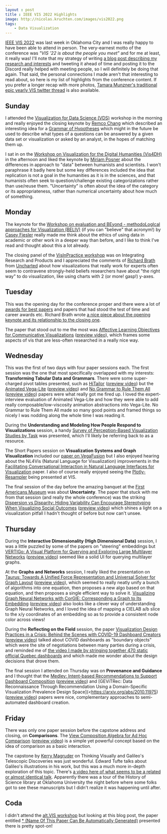 ```yaml
---
layout : post
title : IEEE VIS 2022 Highlights
image: http://nicolas.kruchten.com/images/vis2022.png
tags:
    - Data Visualization
---
```


[IEEE VIS 2022](https://ieeevis.org/year/2022/welcome) was last week in Oklahoma City and I was really happy to have been able to attend in person. The very-earnest motto of the conference was *"VIS ’22 is about the people you meet"* and for me at least, it really was! I'll note that my strategy of writing [a blog post describing my research and interests](https://nicolas.kruchten.com/content/2022/10/notascope-in-progress/) and tweeting it ahead of time and posting it to the Discord really helped with meeting people, so I will definitely be doing that again. That said, the personal connections I made aren't that interesting to read about, so here is my list of highlights from the conference content. If you prefer a longer recap with more photos, [Tamara Munzner's traditional epic yearly VIS twitter thread](https://twitter.com/tamaramunzner/status/1581653531680919554) is also available.

<!-- more -->

## Sunday

I attended the [Visualization for Data Science (VDS)](http://www.visualdatascience.org/2022/) workshop in the morning and really enjoyed the closing keynote by [Remco Chang](http://www.cs.tufts.edu/~remco/) which described an interesting idea for a [Grammar of Hypotheses](https://arxiv.org/abs/2204.14267) which might in the future be used to describe what types of a questions can be answered by a given data set or visualization or asked by an analyst, in the hopes of matching them up.

I sat in on the [Workshop on Visualization for the Digital Humanities (Vis4DH)](https://vis4dh.dbvis.de/) in the afternoon and liked the keynote by [Miriam Posner](https://miriamposner.com/) about the differences in approach to "data" between humanists and scientists. I won't paraphrase it badly here but some key differences included the idea that replication is not a goal in the humanities as it is in the sciences, and that humanists often seek to question/challenge existing categorizations rather than use/reuse them. "Uncertainty" is often about the idea of the category or its appropriateness, rather than numerical uncertainty about how much of something.

## Monday

The keynote for the [Workshop on evaluation and BEyond - methodoLogIcal approaches for Visualization (BELIV)](https://beliv-workshop.github.io/) (if you can "believe" that acronym!) by [Casey Fiesler](https://caseyfiesler.com/) really made me think about the ethics of using data in academic or other work in a deeper way than before, and I like to think I've read and thought about this a lot already.

The closing panel of the [VisInPractice workshop](https://twitter.com/visinpractice) was on Integrating Research and Products and I appreciated the comments of [Richard Brath](https://richardbrath.wordpress.com/) from [Uncharted](https://uncharted.software/) about how visualizations that really work for experts often seem to contravene strongly-held beliefs researchers have about "the right way" to do visualization, like using charts with 2 (or more! gasp!) y-axes.

## Tuesday

This was the opening day for the conference proper and there were a lot of [awards for best papers](https://ieeevis.org/year/2022/info/awards/best-paper-awards) and papers that had stood the test of time and career awards etc.  Richard Brath wrote [a nice piece about the opening keynote and its relationship to the closing one](https://richardbrath.wordpress.com/2022/10/22/vis2022-and-the-under-explored-realms-of-text-vis/).

The paper that stood out to me the most was [Affective Learning Objectives for Communicative Visualizations](https://arxiv.org/pdf/2208.04078.pdf) ([preview video](https://www.youtube.com/watch?v=UrW92ubvSdo)), which frames some aspects of vis that are less-often researched in a really nice way.

## Wednesday

This was the first of two days with four paper sessions each. The first session was the one that most specifically overlapped with my interests: **Transforming Tabular Data and Grammars**. There were some super-charged pivot tables presented, such as [HiTailor](https://arxiv.org/abs/2208.05821) ([preview video](https://www.youtube.com/watch?v=nrSju2-lqCc)) but the [Animated Vega-Lite](https://arxiv.org/abs/2208.03869) ([preview video](https://www.youtube.com/watch?v=Qe3Foy2h3ag)) and [No Grammar to Rule Them All](https://arxiv.org/abs/2207.07998) ([preview video](https://www.youtube.com/watch?v=1GTqeZ4nKpk)) papers were what really got me fired up. I loved the expert-interview evaluation of Animated Vega-Lite and how they were able to add really composable/low-viscosity animation abstractions into Vega-Lite. No Grammar to Rule Them All made so many good points and framed things so nicely I was nodding along the whole time I was reading it.

During the **Understanding and Modeling How People Respond to Visualizations** session, a handy [Survey of Perception-Based Visualization Studies by Task](https://usfdatavisualization.github.io/VisPerceptionSurvey/) was presented, which I'll likely be referring back to as a resource.

The Short Papers session on **Visualization Systems and Graph Visualization** included our [paper on VegaFusion](https://arxiv.org/abs/2208.06631) but I also enjoyed hearing about the NL4Vis (Natural Language for Visualization) improvements in the [Facilitating Conversational Interaction in Natural Language Interfaces for Visualization](https://arxiv.org/abs/2207.00189?context=cs) paper. I also of course really enjoyed seeing the [Plotly-Resampler](https://predict-idlab.github.io/plotly-resampler/) being presented at VIS.

The final session of the day before the amazing banquet at the [First Americans Museum](https://famok.org/) was about **Uncertainty**. The paper that stuck with me from that session (and really the whole conference) was the striking [Dispersion vs Disparity: Hiding Variability Can Encourage Stereotyping When Visualizing Social Outcomes](https://3iap.com/dispersion-disparity-equity-centered-data-visualization-research-project-Wi-58RCVQNSz6ypjoIoqOQ/) ([preview video](https://www.youtube.com/watch?v=qak_QLRIiqQ)) which shines a light on a visualization pitfall I hadn't thought of before but now can't unsee.

## Thursday

During the **Interactive Dimensionality (High Dimensional Data)** session, I was a little puzzled by some of the papers on "steering" embeddings but [VERTIGo: A Visual Platform for Querying and Exploring Large Multilayer Networks](https://ieeexplore.ieee.org/document/9382912) ([preview video](https://www.youtube.com/watch?v=dMsaPw3_tgE)) seemed like a solid UI for querying multilayer graphs.

At the **Graphs and Networks** session, I really liked the presentation on [Taurus: Towards A Unified Force Representation and Universal Solver for Graph Layout](http://www.yunhaiwang.net/vis2022/Taurus/Taurus.pdf) ([preview video](https://www.youtube.com/watch?v=DU4edAM92P8)), which seemed to really neatly unify a bunch of algorithms into one equation, then proposes a new algo based on that equation, and then proposes a single efficient way to solve it. [Visualizing Graph Neural Networks with CorGIE: Corresponding a Graph to Its Embedding](https://arxiv.org/abs/2106.12839) ([preview video](https://www.youtube.com/watch?v=bcUKFNtc-Yw)) also looks like a clever way of understanding Graph Neural Networks, and I loved the idea of mapping a CIELAB a/b slice to the x/y coordinates of an embedding so as to provide a consistent node color across views!

During the **Reflecting on the Field** session, the paper [Visualization Design Practices in a Crisis: Behind the Scenes with COVID-19 Dashboard Creators](https://arxiv.org/abs/2207.12829) ([preview video](https://www.youtube.com/watch?v=YAIVmmIm2KI)) talked about COVID dashboards as "boundary objects" which were the site of negotiations between many parties during a crisis, and reminded me of [the video I made by stringing together 470 static official Quebec dashboards](https://twitter.com/nicolaskruchten/status/1557004148436000768) and which made me wonder about the design decisions that drove them.

The final session I attended on Thursday was on **Provenance and Guidance** and I thought that the [Medley: Intent-based Recommendations to Support Dashboard Composition](https://arxiv.org/abs/2208.03175) ([preview video](https://www.youtube.com/watch?v=VeGU7bncXes)) and [GEViTRec: Data Reconnaissance Through Recommendation Using a Domain-Specific Visualization Prevalence Design Space](<https://arxiv.org/abs/2010.11975) ([preview video](https://www.youtube.com/watch?v=ko4ZBpBfFVk)) papers were nice, complementary approaches to semi-automated dashboard creation.

## Friday

There was only one paper session before the capstone address and closing, on **Comparisons**. The [View Composition Algebra for Ad Hoc Comparison](https://arxiv.org/abs/2202.07836) ([preview video](https://www.youtube.com/watch?v=F8tQ3WzDeBE)) is a simple yet powerful concept based on the idea of comparison as a basic interaction.

The capstone by [Kerry Magruder](https://www.ou.edu/cas/hsci/people/faculty/kerry-magruder) on Thinking Visually and Galileo's Telescopic Discoveries was just wonderful. Edward Tufte talks about Galileo's illustrations in his work, but this was a much more in-depth exploration of this topic. There's [a video here of what seems to be a related or almost identical talk](https://vimeo.com/groups/750547/videos/760681165). Apparently there was a tour of the History of Science library at Oklahoma University the night before where some folks got to see these manuscripts but I didn't realize it was happening until after.

## Coda

I didn't attend the [alt.VIS workshop](https://altvis.github.io/) but looking at this blog post, the paper entitled [* (Name Of This Paper Can Be Automatically Generated)](https://altvis.github.io/papers/2022/auto-name.pdf) presented there is pretty spot-on!
